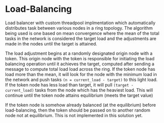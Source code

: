 # Load-Balancing

Load balancer with custom threadpool implmentation which automatically distributes task between various nodes in a ring topology. The algorithm being used is one based on mean convergence where the mean of the total tasks in the network is considered the target load and the adjustments are made in the nodes until the target is attained. 

The load adjustment begins at a randomly designated origin node with a token. This origin node with the token is responsible for initiating the load balancing operation until it achieves the target, computed after sending a message to compute total load load across the ring. If the token node has load more than the mean, it will look for the node with the minimum load in the network and push tasks `(n = current_load - target)` to this light load. If the token node has less load than target, it will pull `(target - current_load)` tasks from the node which has the heaviest load. This will continue until the token node attains equilibrium (meets the target value)

If the token node is somehow already balanced (at the equilibrium) before load-balancing, then the token should be passed on to another random node not at equilibrium. This is not implemented in this solution yet.
